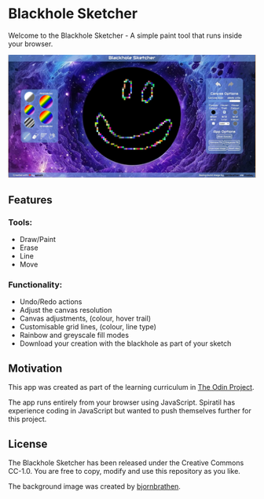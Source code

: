 # Blackhole Sketcher
Welcome to the Blackhole Sketcher - A simple paint tool that runs inside your browser.

![Screenshot of the Blackhole Sketcher App](./imgs/screenshot.jpg)

## Features
### Tools:
- Draw/Paint
- Erase
- Line
- Move

### Functionality:
- Undo/Redo actions
- Adjust the canvas resolution
- Canvas adjustments, (colour, hover trail)
- Customisable grid lines, (colour, line type)
- Rainbow and greyscale fill modes
- Download your creation with the blackhole as part of your sketch

## Motivation
This app was created as part of the learning curriculum in [The Odin Project](https://www.theodinproject.com/).

The app runs entirely from your browser using JavaScript. Spiratil has experience coding in JavaScript but wanted to push themselves further for this project.

## License
The Blackhole Sketcher has been released under the Creative Commons CC-1.0. You are free to copy, modify and use this repository as you like.

The background image was created by [bjornbrathen](https://pixabay.com/users/bjornbrathen-557716/).

